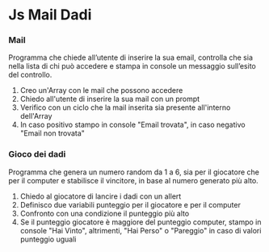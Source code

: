 # Js Mail Dadi

### Mail

Programma che chiede all’utente di inserire la sua email, controlla che sia nella lista di chi può accedere e stampa in console un messaggio sull’esito del controllo.

1. Creo un'Array con le mail che possono accedere
2. Chiedo all'utente di inserire la sua mail con un prompt
3. Verifico con un ciclo che la mail inserita sia presente all'interno dell'Array
4. In caso positivo stampo in console "Email trovata", in caso negativo "Email non trovata"   

### Gioco dei dadi

Programma che genera un numero random da 1 a 6, sia per il giocatore che per il computer e stabilisce il vincitore, in base al numero generato più alto.

1. Chiedo al giocatore di lancire i dadi con un allert
2. Definisco due variabili punteggio per il giocatore e per il computer
3. Confronto con una condizione il punteggio più alto
4. Se il punteggio giocatore è maggiore del punteggio computer, stampo in console "Hai Vinto", altrimenti, "Hai Perso" o "Pareggio" in caso di valori punteggio uguali